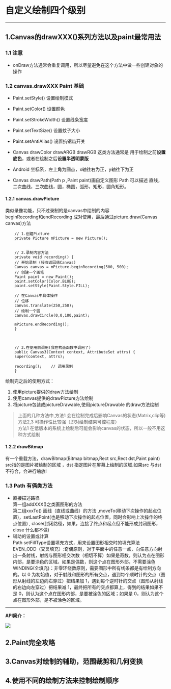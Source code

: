# 自定义绘制四个级别
---
## 1.Canvas的drawXXX()系列方法以及paint最常用法
### 1.1 注意
- onDraw方法通常会重复调用，所以尽量避免在这个方法中做一些创建对象的操作

### 1.2 canvas.drawXXX  Paint 基础
- Paint.setStyle() 设置绘制模式  
- Paint.setColor() 设置颜色  
- Paint.setStrokeWidth() 设置线条宽度  
- Paint.setTextSize() 设置蚊子大小    
- Paint.setAntiAlias() 设置抗锯齿开关   

- Canvas  drawColor drawARGB drawRGB
这类方法通常是 用于绘制之前****设置底色****，或者在绘制之后****设置半透明蒙版****


- Android 坐标系，左上角为圆点，x轴往右为正，y轴往下为正

- Canvas drawPath(Path p ,Paint paint)画自定义图形
Path 可以描述 直线，二次曲线，三次曲线，圆，椭圆，弧形，矩形，圆角矩形。    

#### 1.2.1 canvas.drawPicture
  
类似录像功能，只不过录制的是canvas中绘制的内容  
beginRecording和endRecording 成对使用，最后通过picture.draw(Canvas canvas)方法  

		
		// 1.创建Picture
		private Picture mPicture = new Picture();


		// 2.录制内容方法
		private void recording() {
    	// 开始录制 (接收返回值Canvas)
    	Canvas canvas = mPicture.beginRecording(500, 500);
    	// 创建一个画笔
    	Paint paint = new Paint();
    	paint.setColor(Color.BLUE);
    	paint.setStyle(Paint.Style.FILL);

    	// 在Canvas中具体操作
    	// 位移
    	canvas.translate(250,250);
    	// 绘制一个圆
    	canvas.drawCircle(0,0,100,paint);

    	mPicture.endRecording();
		}



		// 3.在使用前调用(我在构造函数中调用了)
		public Canvas3(Context context, AttributeSet attrs) {
    	super(context, attrs);
    
    	recording();    // 调用录制
		}


绘制完之后的使用方式：  
1. 使用picture提供的draw方法绘制  
2. 使用canvas提供的drawPicture方法绘制  
3. 将picture包装成pictureDrawable,使用pictureDrawable 的draw方法绘制

>上面的几种方法中,方法1 会在绘制完成后影响Canvas的状态(Matrix,clip等)  
>方法2,3 可操作性比较强（即对绘制结果可控程度）  
>方法1 在低版本的系统上绘制后可能会影响canvas的状态，所以一般不用这种方式绘制  


#### 1.2.2 drawBitmap
有一个重载方法，drawBitmap(Bitmap bitmap,Rect src,Rect dst,Paint paint)    
src指的是图片被绘制的区域  ，dst 指定图片在屏幕上绘制的区域.如果src 与dst 不符合，会进行缩放!


### 1.3 Path 有俩类方法   

- 直接描述路径  
第一组addXXX()之类画图形的方法    
第二组xxxTo() 画线（直线或曲线）的方法 ,moveTo(移动下次操作的起点位置)，setLastPoint(也是移动下次操作的起点位置，同时会影响上次操作的终点位置) , close(封闭路径，如果，连接了终点和起点但不能形成封闭图形，close 什么都不做)
- 辅助的设置或计算  
Path setFillType设置填充方式，用来设置图形相交时的填充算法  
EVEN_ODD（交叉填充）:奇偶原则，对于平面中的任意一点，向任意方向射出一条射线，射线与图形相交次数（相切不算）如果是奇数，则认为点在图形内部，是要涂色的区域。如果是偶数，则这个点在图形外部，不需要涂色      
WINDING(全填充)：非零环绕数原则，需要图形中所有线条都是有绘制方向的。以 0 为初始值，对于射线和图形的所有交点，遇到每个顺时针的交点（图形从射线的左边向右穿过）把结果加 1，遇到每个逆时针的交点（图形从射线的右边向左穿过）把结果减 1，最终把所有的交点都算上，得到的结果如果不是 0，则认为这个点在图形内部，是要被涂色的区域；如果是 0，则认为这个点在图形外部，是不被涂色的区域。

---
**API简介：**  


![](http://ww1.sinaimg.cn/large/6ab93b35gy1fild913bo2j20gi0imt9b.jpg)


## 2.Paint完全攻略
## 3.Canvas对绘制的辅助，范围裁剪和几何变换
## 4.使用不同的绘制方法来控制绘制顺序